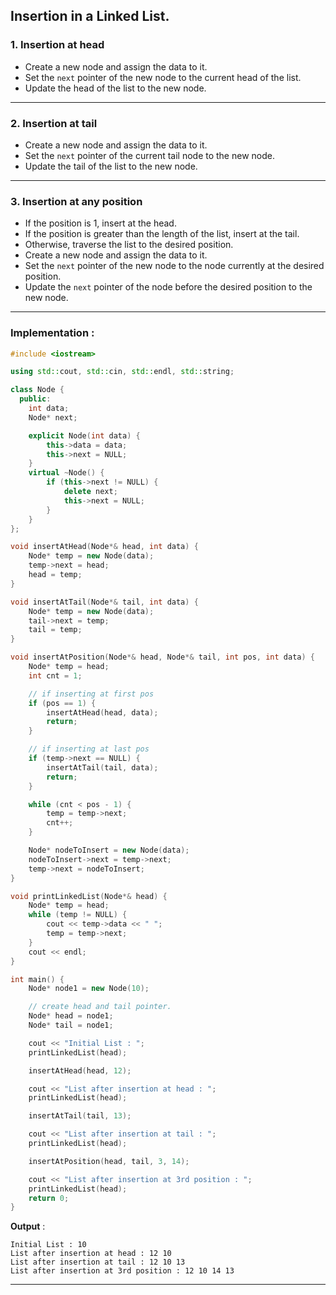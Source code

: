 ## Insertion in a Linked List.

### 1. Insertion at head

- Create a new node and assign the data to it.
- Set the `next` pointer of the new node to the current head of the list.
- Update the head of the list to the new node.

---

### 2. **Insertion at tail**

- Create a new node and assign the data to it.
- Set the `next` pointer of the current tail node to the new node.
- Update the tail of the list to the new node.

---

### 3. **Insertion at any position**

- If the position is 1, insert at the head.
- If the position is greater than the length of the list, insert at the tail.
- Otherwise, traverse the list to the desired position.
- Create a new node and assign the data to it.
- Set the `next` pointer of the new node to the node currently at the desired position.
- Update the `next` pointer of the node before the desired position to the new node.

---

### Implementation :

```cpp
#include <iostream>

using std::cout, std::cin, std::endl, std::string;

class Node {
  public:
    int data;
    Node* next;

    explicit Node(int data) {
        this->data = data;
        this->next = NULL;
    }
    virtual ~Node() {
        if (this->next != NULL) {
            delete next;
            this->next = NULL;
        }
    }
};

void insertAtHead(Node*& head, int data) {
    Node* temp = new Node(data);
    temp->next = head;
    head = temp;
}

void insertAtTail(Node*& tail, int data) {
    Node* temp = new Node(data);
    tail->next = temp;
    tail = temp;
}

void insertAtPosition(Node*& head, Node*& tail, int pos, int data) {
    Node* temp = head;
    int cnt = 1;

    // if inserting at first pos
    if (pos == 1) {
        insertAtHead(head, data);
        return;
    }

    // if inserting at last pos
    if (temp->next == NULL) {
        insertAtTail(tail, data);
        return;
    }

    while (cnt < pos - 1) {
        temp = temp->next;
        cnt++;
    }

    Node* nodeToInsert = new Node(data);
    nodeToInsert->next = temp->next;
    temp->next = nodeToInsert;
}

void printLinkedList(Node*& head) {
    Node* temp = head;
    while (temp != NULL) {
        cout << temp->data << " ";
        temp = temp->next;
    }
    cout << endl;
}

int main() {
    Node* node1 = new Node(10);

    // create head and tail pointer.
    Node* head = node1;
    Node* tail = node1;

    cout << "Initial List : ";
    printLinkedList(head);

    insertAtHead(head, 12);

    cout << "List after insertion at head : ";
    printLinkedList(head);

    insertAtTail(tail, 13);

    cout << "List after insertion at tail : ";
    printLinkedList(head);

    insertAtPosition(head, tail, 3, 14);

    cout << "List after insertion at 3rd position : ";
    printLinkedList(head);
    return 0;
}
```

**Output** :
```
Initial List : 10
List after insertion at head : 12 10
List after insertion at tail : 12 10 13
List after insertion at 3rd position : 12 10 14 13
```

---
